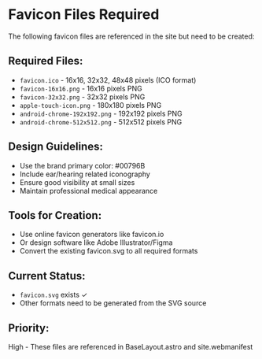# Favicon Files Required

The following favicon files are referenced in the site but need to be created:

## Required Files:
- `favicon.ico` - 16x16, 32x32, 48x48 pixels (ICO format)
- `favicon-16x16.png` - 16x16 pixels PNG
- `favicon-32x32.png` - 32x32 pixels PNG
- `apple-touch-icon.png` - 180x180 pixels PNG
- `android-chrome-192x192.png` - 192x192 pixels PNG
- `android-chrome-512x512.png` - 512x512 pixels PNG

## Design Guidelines:
- Use the brand primary color: #00796B
- Include ear/hearing related iconography
- Ensure good visibility at small sizes
- Maintain professional medical appearance

## Tools for Creation:
- Use online favicon generators like favicon.io
- Or design software like Adobe Illustrator/Figma
- Convert the existing favicon.svg to all required formats

## Current Status:
- `favicon.svg` exists ✓
- Other formats need to be generated from the SVG source

## Priority:
High - These files are referenced in BaseLayout.astro and site.webmanifest